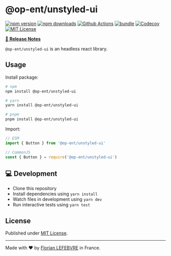 # @op-ent/unstyled-ui

[![npm version][npm-version-src]][npm-version-href]
[![npm downloads][npm-downloads-src]][npm-downloads-href]
[![Github Actions][github-actions-src]][github-actions-href]
[![bundle][bundle-src]][bundle-href]
[![Codecov][codecov-src]][codecov-href]
[![MIT License][license-src]][license-href]

[📖 **Release Notes**](./CHANGELOG.md)

`@op-ent/unstyled-ui` is an headless react library.

## Usage

Install package:

```sh
# npm
npm install @op-ent/unstyled-ui

# yarn
yarn install @op-ent/unstyled-ui

# pnpm
pnpm install @op-ent/unstyled-ui
```

Import:

```js
// ESM
import { Button } from '@op-ent/unstyled-ui'

// CommonJS
const { Button } = require('@op-ent/unstyled-ui')
```

## 💻 Development

-   Clone this repository
-   Install dependencies using `yarn install`
-   Watch files in development using `yarn dev`
-   Run interactive tests using `yarn test`

## License

Published under [MIT License](./LICENSE).

---

Made with ❤️ by [Florian LEFEBVRE](https://github.com/florian-lefebvre) in France.

<!-- Badges -->
<!-- https://gist.github.com/lukas-h/2a5d00690736b4c3a7ba -->

[npm-version-src]: https://img.shields.io/npm/v/op-ent/unstyled-ui?style=flat-square
[npm-version-href]: https://npmjs.com/package/op-ent/unstyled-ui
[npm-downloads-src]: https://img.shields.io/npm/dm/op-ent/unstyled-ui?style=flat-square
[npm-downloads-href]: https://npmjs.com/package/op-ent/unstyled-ui
[github-actions-src]: https://img.shields.io/github/workflow/status/op-ent/op-ent/unstyled-ui/ci/main?style=flat-square
[github-actions-href]: https://github.com/op-ent/op-ent/unstyled-ui/actions?query=workflow%3Aci
[bundle-src]: https://img.shields.io/bundlephobia/minzip/op-ent/unstyled-ui?style=flat-square
[bundle-href]: https://bundlephobia.com/result?p=op-ent/unstyled-ui
[codecov-src]: https://img.shields.io/codecov/c/gh/op-ent/op-ent/unstyled-ui/main?style=flat-square
[codecov-href]: https://codecov.io/gh/op-ent/op-ent/unstyled-ui
[license-src]: https://img.shields.io/badge/License-MIT-yellow.svg?style=flat-square
[license-href]: ./LICENSE
